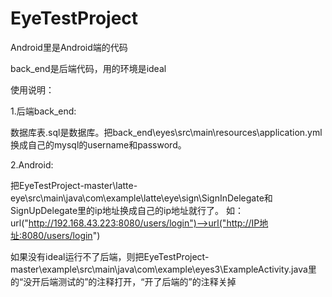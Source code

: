 # EyeTestProject
Android里是Android端的代码

back_end是后端代码，用的环境是ideal

使用说明：

1.后端back_end:

数据库表.sql是数据库。把back_end\eyes\src\main\resources\application.yml换成自己的mysql的username和password。

2.Android:

把EyeTestProject-master\latte-eye\src\main\java\com\example\latte\eye\sign\SignInDelegate和SignUpDelegate里的ip地址换成自己的ip地址就行了。
如：
url("http://192.168.43.223:8080/users/login")-->url("http://IP地址:8080/users/login")

如果没有ideal运行不了后端，则把EyeTestProject-master\example\src\main\java\com\example\eyes3\ExampleActivity.java里的“没开后端测试的”的注释打开，“开了后端的”的注释关掉
